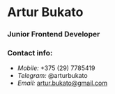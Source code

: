 # **Artur Bukato**

### Junior Frontend Developer

### **Contact info:**
* *Mobile:* +375 (29) 7785419
* *Telegram:* @arturbukato
* *Email:* artur.bukato@gmail.com